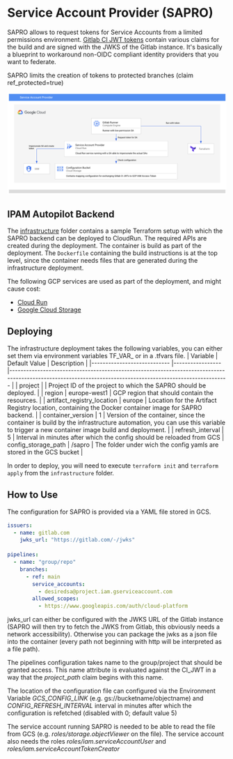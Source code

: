 # Service Account Provider (SAPRO)

SAPRO allows to request tokens for Service Accounts from a limited permissions environment. [Gitlab CI JWT tokens](https://docs.gitlab.com/ee/ci/examples/authenticating-with-hashicorp-vault/index.html#how-it-works) contain various claims for the build and are signed with the JWKS of the Gitlab instance. It's basically a blueprint to workaround non-OIDC compliant identity providers that you want to federate. 

SAPRO limits the creation of tokens to protected branches (claim ref_protected=true)

![](sapro.png)

## IPAM Autopilot Backend
The [infrastructure](./infrastructure) folder contains a sample Terraform setup with which the SAPRO backend can be deployed to CloudRun. The required APIs are created during the deployment. The container is build as part of the deployment. The `Dockerfile` containing the build instructions is at the top level, since the container needs files that are generated during the infrastructure deployment.

The following GCP services are used as part of the deployment, and might cause cost:
  * [Cloud Run](https://cloud.google.com/run)
  * [Google Cloud Storage](https://cloud.google.com/storage)

## Deploying
The infrastructure deployment takes the following variables, you can either set them via environment variables TF_VAR_<name> or in a .tfvars file.
| Variable                   	| Default Value   	| Description                                                                                                                                                	|
|----------------------------	|-----------------	|------------------------------------------------------------------------------------------------------------------------------------------------------------	|
| project                	|                 	| Project ID of the project to which the SAPRO should be deployed.                                                                                  	|
| region                     	| europe-west1    	| GCP region that should contain the resources.                                                                                                              	|
| artifact_registry_location 	| europe          	| Location for the Artifact Registry location, containing the Docker container image for SAPRO backend.                                         	|
| container_version          	| 1               	| Version of the container, since the container is build by the infrastructure automation, you can use this variable to trigger a new container image build and deployment. 	|
| refresh_interval                 	| 5                	| Interval in minutes after which the config should be reloaded from GCS
| config_storage_path     	| /sapro 	| The folder under wich the config yamls are stored in the GCS bucket                   	                                                                                      	|

In order to deploy, you will need to execute `terraform init` and `terraform apply` from the `infrastructure` folder.

## How to Use

The configuration for SAPRO is provided via a YAML file stored in GCS.

```yaml
issuers:
  - name: gitlab.com
    jwks_url: "https://gitlab.com/-/jwks"

pipelines:
  - name: "group/repo"
    branches:
      - ref: main
        service_accounts: 
          - desiredsa@project.iam.gserviceaccount.com
        allowed_scopes:
          - https://www.googleapis.com/auth/cloud-platform

```

jwks_url can either be configured with the JWKS URL of the Gitlab instance (SAPRO will then try to fetch the JWKS from Gitlab, this obviously needs a network accessibility). Otherwise you can package the jwks as a json file into the container (every path not beginning with http will be interpreted as a file path).

The pipelines configuration takes name to the group/project that should be granted access. This name attribute is evaluated against the CI_JWT in a way that the *project_path* claim begins with this name.

The location of the configuration file can configured via the Environment Variable *GCS_CONFIG_LINK* (e.g. gs://bucketname/objectname) and *CONFIG_REFRESH_INTERVAL* interval in minutes after which the configuration is refetched (disabled with 0; default value 5)

The service account running SAPRO is needed to be able to read the file from GCS (e.g. _roles/storage.objectViewer_ on the file). The service account also needs the roles _roles/iam.serviceAccountUser_ and _roles/iam.serviceAccountTokenCreator_